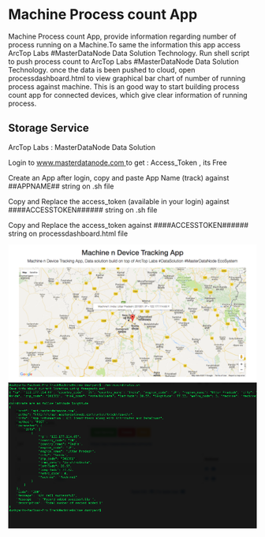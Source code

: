 # Machine Process count App

Machine Process count App, provide information regarding number of process running on a Machine.To same the information this app access ArcTop Labs #MasterDataNode Data Solution Technology.
Run shell script to push process count to ArcTop Labs #MasterDataNode Data Solution Technology.
once the data is been pushed to cloud, open processdashboard.html to view graphical bar chart of number of running process against machine.
This is an good way to start building process count app for connected devices, which give clear information of running process. 
 
## Storage Service ##
ArcTop Labs : MasterDataNode Data Solution
<p>Login to <a href="https://www.masterdatanode.com"> www.masterdatanode.com </a> to get : Access_Token , its Free</p>
<p>Create an App after login, copy and paste App Name (track) against ##APPNAME## string on .sh file</p>
<p>Copy and Replace the access_token (available in your login) against ####ACCESSTOKEN###### string on .sh file</p>
<p>Copy and Replace the access_token against ####ACCESSTOKEN###### string on processdashboard.html file</p>

            

![alt text](https://github.com/ArcTopLabs/Machine-and-Device-Tracking-App/blob/master/screenshot/Machine%20n%20Device%20Tracking%20App.png)
![alt text](https://github.com/ArcTopLabs/Machine-and-Device-Tracking-App/blob/master/screenshot/Screen%20Shot%202017-11-29%20at%206.53.29%20PM.png)
